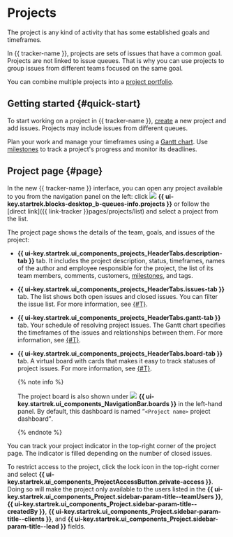 # Projects

The project is any kind of activity that has some established goals and timeframes.

In {{ tracker-name }}, projects are sets of issues that have a common goal. Projects are not linked to issue queues. That is why you can use projects to group issues from different teams focused on the same goal.

You can combine multiple projects into a [project portfolio](portfolio.md).

## Getting started {#quick-start}

To start working on a project in {{ tracker-name }}, [create](create-project.md) a new project and add issues. Projects may include issues from different queues.

Plan your work and manage your timeframes using a [Gantt chart](../gantt/project.md). Use [milestones](milestones.md) to track a project's progress and monitor its deadlines.

## Project page {#page}

In the new {{ tracker-name }} interface, you can open any project available to you from the navigation panel on the left: click ![](../../_assets/tracker/svg/project.svg)&nbsp;**{{ ui-key.startrek.blocks-desktop_b-queues-info.projects }}** or follow the [direct link]({{ link-tracker }}pages/projects/list) and select a project from the list.

The project page shows the details of the team, goals, and issues of the project:

* **{{ ui-key.startrek.ui_components_projects_HeaderTabs.description-tab }}** tab. It includes the project description, status, timeframes, names of the author and employee responsible for the project, the list of its team members, comments, customers, [milestones](milestones.md), and tags.

* **{{ ui-key.startrek.ui_components_projects_HeaderTabs.issues-tab }}** tab. The list shows both open issues and closed issues. You can filter the issue list. For more information, see [{#T}](project-list.md).

* **{{ ui-key.startrek.ui_components_projects_HeaderTabs.gantt-tab }}** tab. Your schedule of resolving project issues. The Gantt chart specifies the timeframes of the issues and relationships between them. For more information, see [{#T}](../gantt/project.md).

* **{{ ui-key.startrek.ui_components_projects_HeaderTabs.board-tab }}** tab. A virtual board with cards that makes it easy to track statuses of project issues. For more information, see [{#T}](./boards-project.md).

   {% note info %}

   The project board is also shown under ![](../../_assets/tracker/svg/boards.svg)&nbsp;**{{ ui-key.startrek.ui_components_NavigationBar.boards }}** in the left-hand panel. By default, this dashboard is named <q>`<Project name>` project dashboard</q>.

   {% endnote %}

You can track your project indicator in the top-right corner of the project page. The indicator is filled depending on the number of closed issues.

To restrict access to the project, click the lock icon in the top-right corner and select **{{ ui-key.startrek.ui_components_ProjectAccessButton.private-access }}**. Doing so will make the project only available to the users listed in the **{{ ui-key.startrek.ui_components_Project.sidebar-param-title--teamUsers }}**, **{{ ui-key.startrek.ui_components_Project.sidebar-param-title--createdBy }}**, **{{ ui-key.startrek.ui_components_Project.sidebar-param-title--clients }}**, and **{{ ui-key.startrek.ui_components_Project.sidebar-param-title--lead }}** fields.
